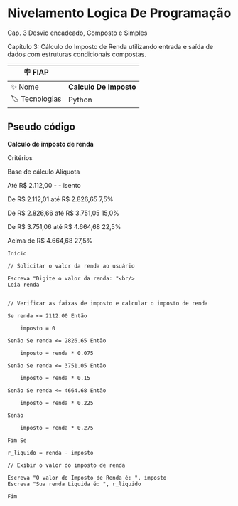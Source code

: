# Nivelamento Logica De Programação
Cap. 3 Desvio encadeado, Composto e Simples


Capítulo 3: Cálculo do Imposto de Renda utilizando entrada e saída de dados com estruturas condicionais compostas.

| :placard: FIAP |    |
| -------------  | --- |
| :sparkles: Nome        | **Calculo De Imposto**
| :label: Tecnologias | Python


## Pseudo código

**Calculo de imposto de renda**

Critérios

Base de cálculo	                Alíquota

Até R$ 2.112,00	-	-           isento

De R$ 2.112,01 até R$ 2.826,65	7,5%

De R$ 2.826,66 até R$ 3.751,05	15,0%

De R$ 3.751,06 até R$ 4.664,68	22,5%

Acima de R$ 4.664,68	        27,5%



~~~~
Início

// Solicitar o valor da renda ao usuário

Escreva "Digite o valor da renda: "<br/>
Leia renda


// Verificar as faixas de imposto e calcular o imposto de renda

Se renda <= 2112.00 Então

    imposto = 0
    
Senão Se renda <= 2826.65 Então

    imposto = renda * 0.075
    
Senão Se renda <= 3751.05 Então

    imposto = renda * 0.15
    
Senão Se renda <= 4664.68 Então

    imposto = renda * 0.225
    
Senão

    imposto = renda * 0.275
    
Fim Se

r_liquido = renda - imposto

// Exibir o valor do imposto de renda

Escreva "O valor do Imposto de Renda é: ", imposto
Escreva "Sua renda Liquida é: ", r_liquido

Fim
~~~~
